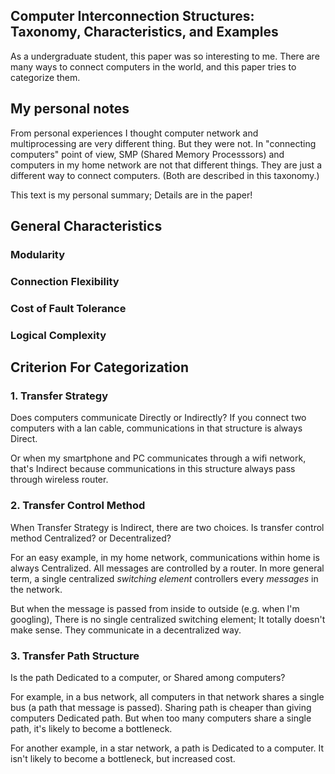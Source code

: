 ##  Computer Interconnection Structures: Taxonomy, Characteristics, and Examples

As a undergraduate student, this paper was so interesting to me. There are many ways to connect computers in the world, and this paper tries to categorize them.  

## My personal notes

From personal experiences I thought computer network and multiprocessing are very different thing. But they were not. In "connecting computers" point of view, SMP (Shared Memory Processsors) and computers in my home network are not that different things. They are just a different way to connect computers. (Both are described in this taxonomy.)  

This text is my personal summary; Details are in the paper!  

## General Characteristics

### Modularity

### Connection Flexibility

### Cost of Fault Tolerance

### Logical Complexity

## Criterion For Categorization

### 1. Transfer Strategy

Does computers communicate Directly or Indirectly? If you connect two computers with a lan cable, communications in that structure is always Direct.  

Or when my smartphone and PC communicates through a wifi network, that's Indirect because communications in this structure always pass through wireless router.  

### 2. Transfer Control Method

When Transfer Strategy is Indirect, there are two choices. Is transfer control method Centralized? or Decentralized?  

For an easy example, in my home network, communications within home is always Centralized. All messages are controlled by a router. In more general term, a single centralized *switching element* controllers every *messages* in the network.  

But when the message is passed from inside to outside (e.g. when I'm googling), There is no single centralized switching element; It totally doesn't make sense. They communicate in a decentralized way.  

### 3. Transfer Path Structure

Is the path Dedicated to a computer, or Shared among computers?  

For example, in a bus network, all computers in that network shares a single bus (a path that message is passed). Sharing path is cheaper than giving computers Dedicated path. But when too many computers share a single path, it's likely to become a bottleneck.  

For another example, in a star network, a path is Dedicated to a computer. It isn't likely to become a bottleneck, but increased cost.  

